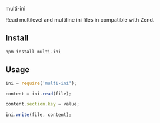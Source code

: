 multi-ini

Read multilevel and multiline ini files in compatible with Zend.

## Install

```shell
npm install multi-ini
```

## Usage

```js
ini = require('multi-ini');

content = ini.read(file);

content.section.key = value;

ini.write(file, content);

```
